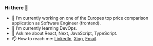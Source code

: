 ### Hi there 👋

- 🔭 I’m currently working on one of the Europes top price comparison application as Software Engineer (frontend).
- 🌱 I’m currently learning DevOps.
- 💬 Ask me about React, Next, JavaScript, TypeScript.
- 📫 How to reach me: [LinkedIn](https://www.linkedin.com/in/zerk-shaban/), [Xing](https://www.xing.com/profile/Zerk_Shaban2/cv), [Email](zerkshaban@live.com).

